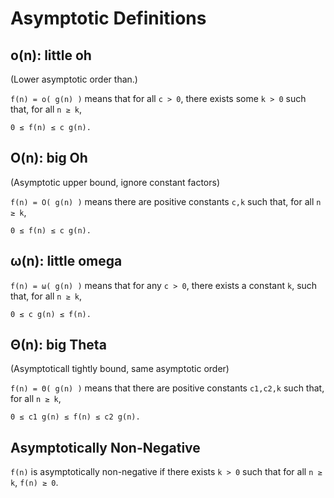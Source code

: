 # Asymptotic Definitions

## o(n): little oh

(Lower asymptotic order than.)

`f(n) = o( g(n) )` means that for all `c > 0`, there exists some `k > 0` such that, for all `n ≥ k`,
    
    0 ≤ f(n) ≤ c g(n).

## O(n): big Oh

(Asymptotic upper bound, ignore constant factors)

`f(n) = O( g(n) )` means there are positive constants `c,k` such that, for all `n ≥ k`,
    
    0 ≤ f(n) ≤ c g(n).

## ω(n): little omega

`f(n) = ω( g(n) )` means that for any `c > 0`, there exists a constant `k`, such that, for all `n ≥ k`,

    0 ≤ c g(n) ≤ f(n).

## Θ(n): big Theta

(Asymptoticall tightly bound, same asymptotic order)

`f(n) = Θ( g(n) )` means that there are positive constants `c1,c2,k` such that, for all `n ≥ k`,

    0 ≤ c1 g(n) ≤ f(n) ≤ c2 g(n).

## Asymptotically Non-Negative

`f(n)` is asymptotically non-negative if there exists `k > 0` such that for all `n ≥ k`, `f(n) ≥ 0`.